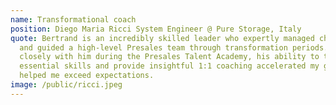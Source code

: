 ```yaml
---
name: Transformational coach
position: Diego Maria Ricci System Engineer @ Pure Storage, Italy
quote: Bertrand is an incredibly skilled leader who expertly managed challenges
  and guided a high-level Presales team through transformation periods. Working
  closely with him during the Presales Talent Academy, his ability to transfer
  essential skills and provide insightful 1:1 coaching accelerated my growth and
  helped me exceed expectations.
image: /public/ricci.jpeg
---
```

